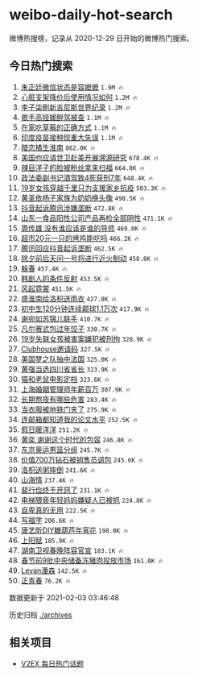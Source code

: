 # weibo-daily-hot-search

微博热搜榜，记录从 2020-12-29 日开始的微博热门搜索。

## 今日热门搜索

<!-- BEGIN -->

1. [朱正廷微信状态是容嬷嬷](https://s.weibo.com/weibo?q=%23%E6%9C%B1%E6%AD%A3%E5%BB%B7%E5%BE%AE%E4%BF%A1%E7%8A%B6%E6%80%81%E6%98%AF%E5%AE%B9%E5%AC%B7%E5%AC%B7%23&Refer=top) `1.9M 🔥`
1. [心脏支架降价后使用情况如何](https://s.weibo.com/weibo?q=%23%E5%BF%83%E8%84%8F%E6%94%AF%E6%9E%B6%E9%99%8D%E4%BB%B7%E5%90%8E%E4%BD%BF%E7%94%A8%E6%83%85%E5%86%B5%E5%A6%82%E4%BD%95%23&Refer=top) `1.2M 🔥`
1. [李子柒刷新吉尼斯世界纪录](https://s.weibo.com/weibo?q=%23%E6%9D%8E%E5%AD%90%E6%9F%92%E5%88%B7%E6%96%B0%E5%90%89%E5%B0%BC%E6%96%AF%E4%B8%96%E7%95%8C%E7%BA%AA%E5%BD%95%23&Refer=top) `1.2M 🔥`
1. [歌手高娅媛醉驾被查](https://s.weibo.com/weibo?q=%E6%AD%8C%E6%89%8B%E9%AB%98%E5%A8%85%E5%AA%9B%E9%86%89%E9%A9%BE%E8%A2%AB%E6%9F%A5&Refer=top) `1.1M 🔥`
1. [在家吃草莓的正确方式](https://s.weibo.com/weibo?q=%23%E5%9C%A8%E5%AE%B6%E5%90%83%E8%8D%89%E8%8E%93%E7%9A%84%E6%AD%A3%E7%A1%AE%E6%96%B9%E5%BC%8F%23&Refer=top) `1.1M 🔥`
1. [印度疫苗接种现重大失误](https://s.weibo.com/weibo?q=%E5%8D%B0%E5%BA%A6%E7%96%AB%E8%8B%97%E6%8E%A5%E7%A7%8D%E7%8E%B0%E9%87%8D%E5%A4%A7%E5%A4%B1%E8%AF%AF&Refer=top) `1.1M 🔥`
1. [暗恋橘生淮南](https://s.weibo.com/weibo?q=%E6%9A%97%E6%81%8B%E6%A9%98%E7%94%9F%E6%B7%AE%E5%8D%97&Refer=top) `862.0K 🔥`
1. [美国也应请世卫赴美开展溯源研究](https://s.weibo.com/weibo?q=%23%E7%BE%8E%E5%9B%BD%E4%B9%9F%E5%BA%94%E8%AF%B7%E4%B8%96%E5%8D%AB%E8%B5%B4%E7%BE%8E%E5%BC%80%E5%B1%95%E6%BA%AF%E6%BA%90%E7%A0%94%E7%A9%B6%23&Refer=top) `678.4K 🔥`
1. [辣目洋子的脸被粉丝拿来扫福](https://s.weibo.com/weibo?q=%23%E8%BE%A3%E7%9B%AE%E6%B4%8B%E5%AD%90%E7%9A%84%E8%84%B8%E8%A2%AB%E7%B2%89%E4%B8%9D%E6%8B%BF%E6%9D%A5%E6%89%AB%E7%A6%8F%23&Refer=top) `664.8K 🔥`
1. [政法委副书记酒驾致4死获刑7年](https://s.weibo.com/weibo?q=%23%E6%94%BF%E6%B3%95%E5%A7%94%E5%89%AF%E4%B9%A6%E8%AE%B0%E9%85%92%E9%A9%BE%E8%87%B44%E6%AD%BB%E8%8E%B7%E5%88%917%E5%B9%B4%23&Refer=top) `648.4K 🔥`
1. [19岁女孩穿越千里只为支援家乡抗疫](https://s.weibo.com/weibo?q=19%E5%B2%81%E5%A5%B3%E5%AD%A9%E7%A9%BF%E8%B6%8A%E5%8D%83%E9%87%8C%E5%8F%AA%E4%B8%BA%E6%94%AF%E6%8F%B4%E5%AE%B6%E4%B9%A1%E6%8A%97%E7%96%AB&Refer=top) `503.3K 🔥`
1. [黄圣依杨子家族为奶奶换头像](https://s.weibo.com/weibo?q=%23%E9%BB%84%E5%9C%A3%E4%BE%9D%E6%9D%A8%E5%AD%90%E5%AE%B6%E6%97%8F%E4%B8%BA%E5%A5%B6%E5%A5%B6%E6%8D%A2%E5%A4%B4%E5%83%8F%23&Refer=top) `498.5K 🔥`
1. [抖音起诉腾讯涉嫌垄断](https://s.weibo.com/weibo?q=%23%E6%8A%96%E9%9F%B3%E8%B5%B7%E8%AF%89%E8%85%BE%E8%AE%AF%E6%B6%89%E5%AB%8C%E5%9E%84%E6%96%AD%23&Refer=top) `472.8K 🔥`
1. [山东一食品阳性公司产品再检全部阴性](https://s.weibo.com/weibo?q=%23%E5%B1%B1%E4%B8%9C%E4%B8%80%E9%A3%9F%E5%93%81%E9%98%B3%E6%80%A7%E5%85%AC%E5%8F%B8%E4%BA%A7%E5%93%81%E5%86%8D%E6%A3%80%E5%85%A8%E9%83%A8%E9%98%B4%E6%80%A7%23&Refer=top) `471.1K 🔥`
1. [周传雄 没有谁应该是谁的导师](https://s.weibo.com/weibo?q=%E5%91%A8%E4%BC%A0%E9%9B%84%20%E6%B2%A1%E6%9C%89%E8%B0%81%E5%BA%94%E8%AF%A5%E6%98%AF%E8%B0%81%E7%9A%84%E5%AF%BC%E5%B8%88&Refer=top) `469.0K 🔥`
1. [超市20元一只的烤鸡能吃吗](https://s.weibo.com/weibo?q=%23%E8%B6%85%E5%B8%8220%E5%85%83%E4%B8%80%E5%8F%AA%E7%9A%84%E7%83%A4%E9%B8%A1%E8%83%BD%E5%90%83%E5%90%97%23&Refer=top) `466.2K 🔥`
1. [腾讯回应抖音起诉垄断](https://s.weibo.com/weibo?q=%E8%85%BE%E8%AE%AF%E5%9B%9E%E5%BA%94%E6%8A%96%E9%9F%B3%E8%B5%B7%E8%AF%89%E5%9E%84%E6%96%AD&Refer=top) `462.5K 🔥`
1. [除夕前后天问一号将进行近火制动](https://s.weibo.com/weibo?q=%23%E9%99%A4%E5%A4%95%E5%89%8D%E5%90%8E%E5%A4%A9%E9%97%AE%E4%B8%80%E5%8F%B7%E5%B0%86%E8%BF%9B%E8%A1%8C%E8%BF%91%E7%81%AB%E5%88%B6%E5%8A%A8%23&Refer=top) `458.8K 🔥`
1. [躲春](https://s.weibo.com/weibo?q=%E8%BA%B2%E6%98%A5&Refer=top) `457.4K 🔥`
1. [韩剧人的条件反射](https://s.weibo.com/weibo?q=%23%E9%9F%A9%E5%89%A7%E4%BA%BA%E7%9A%84%E6%9D%A1%E4%BB%B6%E5%8F%8D%E5%B0%84%23&Refer=top) `453.5K 🔥`
1. [风起霓裳](https://s.weibo.com/weibo?q=%E9%A3%8E%E8%B5%B7%E9%9C%93%E8%A3%B3&Refer=top) `451.5K 🔥`
1. [盛淮南给洛枳送雨衣](https://s.weibo.com/weibo?q=%23%E7%9B%9B%E6%B7%AE%E5%8D%97%E7%BB%99%E6%B4%9B%E6%9E%B3%E9%80%81%E9%9B%A8%E8%A1%A3%23&Refer=top) `427.8K 🔥`
1. [初中生120分钟连续颠球1.1万次](https://s.weibo.com/weibo?q=%23%E5%88%9D%E4%B8%AD%E7%94%9F120%E5%88%86%E9%92%9F%E8%BF%9E%E7%BB%AD%E9%A2%A0%E7%90%831.1%E4%B8%87%E6%AC%A1%23&Refer=top) `417.9K 🔥`
1. [谢宛如苏锦儿联手](https://s.weibo.com/weibo?q=%23%E8%B0%A2%E5%AE%9B%E5%A6%82%E8%8B%8F%E9%94%A6%E5%84%BF%E8%81%94%E6%89%8B%23&Refer=top) `410.7K 🔥`
1. [凡尔赛式包过年饺子](https://s.weibo.com/weibo?q=%23%E5%87%A1%E5%B0%94%E8%B5%9B%E5%BC%8F%E5%8C%85%E8%BF%87%E5%B9%B4%E9%A5%BA%E5%AD%90%23&Refer=top) `330.7K 🔥`
1. [19岁失联女孩被害案嫌犯被刑拘](https://s.weibo.com/weibo?q=%2319%E5%B2%81%E5%A4%B1%E8%81%94%E5%A5%B3%E5%AD%A9%E8%A2%AB%E5%AE%B3%E6%A1%88%E5%AB%8C%E7%8A%AF%E8%A2%AB%E5%88%91%E6%8B%98%23&Refer=top) `328.9K 🔥`
1. [Clubhouse邀请码](https://s.weibo.com/weibo?q=Clubhouse%E9%82%80%E8%AF%B7%E7%A0%81&Refer=top) `327.5K 🔥`
1. [美国梦之队抽中法国](https://s.weibo.com/weibo?q=%E7%BE%8E%E5%9B%BD%E6%A2%A6%E4%B9%8B%E9%98%9F%E6%8A%BD%E4%B8%AD%E6%B3%95%E5%9B%BD&Refer=top) `325.0K 🔥`
1. [黄强当选四川省省长](https://s.weibo.com/weibo?q=%23%E9%BB%84%E5%BC%BA%E5%BD%93%E9%80%89%E5%9B%9B%E5%B7%9D%E7%9C%81%E7%9C%81%E9%95%BF%23&Refer=top) `323.9K 🔥`
1. [猫和老鼠电影定档](https://s.weibo.com/weibo?q=%E7%8C%AB%E5%92%8C%E8%80%81%E9%BC%A0%E7%94%B5%E5%BD%B1%E5%AE%9A%E6%A1%A3&Refer=top) `323.6K 🔥`
1. [上海婚姻管理师年薪百万](https://s.weibo.com/weibo?q=%23%E4%B8%8A%E6%B5%B7%E5%A9%9A%E5%A7%BB%E7%AE%A1%E7%90%86%E5%B8%88%E5%B9%B4%E8%96%AA%E7%99%BE%E4%B8%87%23&Refer=top) `307.9K 🔥`
1. [长期熬夜有哪些危害](https://s.weibo.com/weibo?q=%23%E9%95%BF%E6%9C%9F%E7%86%AC%E5%A4%9C%E6%9C%89%E5%93%AA%E4%BA%9B%E5%8D%B1%E5%AE%B3%23&Refer=top) `283.4K 🔥`
1. [当衣服被地铁门夹了](https://s.weibo.com/weibo?q=%23%E5%BD%93%E8%A1%A3%E6%9C%8D%E8%A2%AB%E5%9C%B0%E9%93%81%E9%97%A8%E5%A4%B9%E4%BA%86%23&Refer=top) `275.9K 🔥`
1. [连邮箱都知道我的论文水平](https://s.weibo.com/weibo?q=%23%E8%BF%9E%E9%82%AE%E7%AE%B1%E9%83%BD%E7%9F%A5%E9%81%93%E6%88%91%E7%9A%84%E8%AE%BA%E6%96%87%E6%B0%B4%E5%B9%B3%23&Refer=top) `252.5K 🔥`
1. [假日暖洋洋](https://s.weibo.com/weibo?q=%E5%81%87%E6%97%A5%E6%9A%96%E6%B4%8B%E6%B4%8B&Refer=top) `251.2K 🔥`
1. [黄奕 谢谢这个时代的包容](https://s.weibo.com/weibo?q=%E9%BB%84%E5%A5%95%20%E8%B0%A2%E8%B0%A2%E8%BF%99%E4%B8%AA%E6%97%B6%E4%BB%A3%E7%9A%84%E5%8C%85%E5%AE%B9&Refer=top) `246.8K 🔥`
1. [东京奥运男篮分组](https://s.weibo.com/weibo?q=%E4%B8%9C%E4%BA%AC%E5%A5%A5%E8%BF%90%E7%94%B7%E7%AF%AE%E5%88%86%E7%BB%84&Refer=top) `245.7K 🔥`
1. [价值700万钻石被销售员调包](https://s.weibo.com/weibo?q=%23%E4%BB%B7%E5%80%BC700%E4%B8%87%E9%92%BB%E7%9F%B3%E8%A2%AB%E9%94%80%E5%94%AE%E5%91%98%E8%B0%83%E5%8C%85%23&Refer=top) `245.6K 🔥`
1. [洛枳送粥摔倒](https://s.weibo.com/weibo?q=%23%E6%B4%9B%E6%9E%B3%E9%80%81%E7%B2%A5%E6%91%94%E5%80%92%23&Refer=top) `241.6K 🔥`
1. [山海情](https://s.weibo.com/weibo?q=%23%E5%B1%B1%E6%B5%B7%E6%83%85%23&Refer=top) `237.4K 🔥`
1. [裴行俭终于开窍了](https://s.weibo.com/weibo?q=%23%E8%A3%B4%E8%A1%8C%E4%BF%AD%E7%BB%88%E4%BA%8E%E5%BC%80%E7%AA%8D%E4%BA%86%23&Refer=top) `231.1K 🔥`
1. [电梯猥亵年轻妈妈嫌疑人已被抓](https://s.weibo.com/weibo?q=%23%E7%94%B5%E6%A2%AF%E7%8C%A5%E4%BA%B5%E5%B9%B4%E8%BD%BB%E5%A6%88%E5%A6%88%E5%AB%8C%E7%96%91%E4%BA%BA%E5%B7%B2%E8%A2%AB%E6%8A%93%23&Refer=top) `224.8K 🔥`
1. [自卑真的无用](https://s.weibo.com/weibo?q=%23%E8%87%AA%E5%8D%91%E7%9C%9F%E7%9A%84%E6%97%A0%E7%94%A8%23&Refer=top) `222.5K 🔥`
1. [写福字](https://s.weibo.com/weibo?q=%E5%86%99%E7%A6%8F%E5%AD%97&Refer=top) `206.6K 🔥`
1. [唐艺昕DIY糖葫芦年宵花](https://s.weibo.com/weibo?q=%23%E5%94%90%E8%89%BA%E6%98%95DIY%E7%B3%96%E8%91%AB%E8%8A%A6%E5%B9%B4%E5%AE%B5%E8%8A%B1%23&Refer=top) `198.0K 🔥`
1. [上阳赋](https://s.weibo.com/weibo?q=%E4%B8%8A%E9%98%B3%E8%B5%8B&Refer=top) `185.9K 🔥`
1. [湖南卫视春晚阵容官宣](https://s.weibo.com/weibo?q=%23%E6%B9%96%E5%8D%97%E5%8D%AB%E8%A7%86%E6%98%A5%E6%99%9A%E9%98%B5%E5%AE%B9%E5%AE%98%E5%AE%A3%23&Refer=top) `183.1K 🔥`
1. [春节前9批中央储备冻猪肉投放市场](https://s.weibo.com/weibo?q=%23%E6%98%A5%E8%8A%82%E5%89%8D9%E6%89%B9%E4%B8%AD%E5%A4%AE%E5%82%A8%E5%A4%87%E5%86%BB%E7%8C%AA%E8%82%89%E6%8A%95%E6%94%BE%E5%B8%82%E5%9C%BA%23&Refer=top) `161.0K 🔥`
1. [Leyan潘森](https://s.weibo.com/weibo?q=Leyan%E6%BD%98%E6%A3%AE&Refer=top) `142.5K 🔥`
1. [正青春](https://s.weibo.com/weibo?q=%E6%AD%A3%E9%9D%92%E6%98%A5&Refer=top) `76.2K 🔥`

数据更新于 2021-02-03 03:46:48

<!-- END -->

历史归档 [./archives](./archives)

## 相关项目

- [V2EX 每日热门话题](https://github.com/realLeonardo/v2ex-daily-hot-topic)
